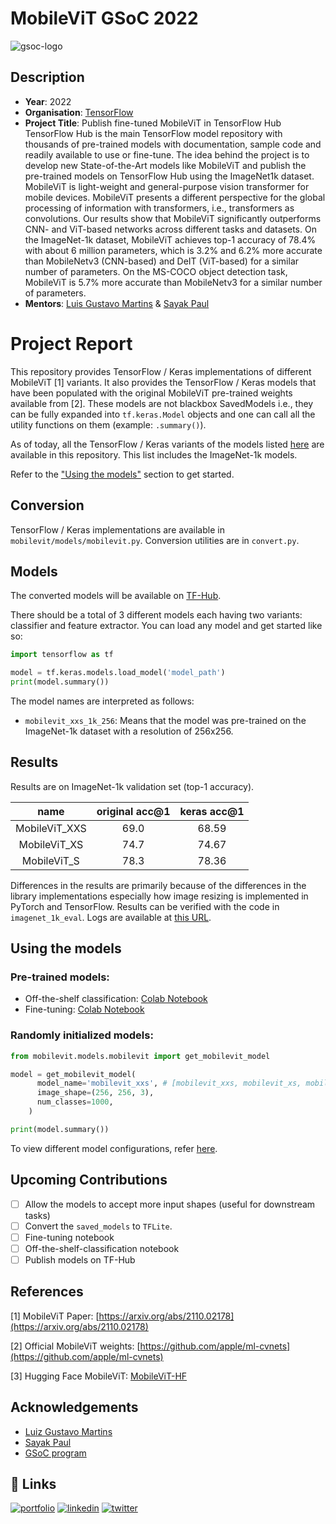 # MobileViT GSoC 2022

![gsoc-logo](https://user-images.githubusercontent.com/41967348/172765420-eacd5b21-2f9e-4ca1-8869-8df53d2589a5.png)

## Description

* **Year**: 2022
* **Organisation**: [TensorFlow](https://www.tensorflow.org/)
* **Project Title**: Publish fine-tuned MobileViT in TensorFlow Hub
TensorFlow Hub is the main TensorFlow model repository with thousands of pre-trained models with documentation, sample code and readily available to use or fine-tune. The idea behind the project is to develop new State-of-the-Art models like MobileViT and publish the pre-trained models on TensorFlow Hub using the ImageNet1k dataset. MobileViT is light-weight and general-purpose vision transformer for mobile devices. MobileViT presents a different perspective for the global processing of information with transformers, i.e., transformers as convolutions. Our results show that MobileViT significantly outperforms CNN- and ViT-based networks across different tasks and datasets. On the ImageNet-1k dataset, MobileViT achieves top-1 accuracy of 78.4% with about 6 million parameters, which is 3.2% and 6.2% more accurate than MobileNetv3 (CNN-based) and DeIT (ViT-based) for a similar number of parameters. On the MS-COCO object detection task, MobileViT is 5.7% more accurate than MobileNetv3 for a similar number of parameters. 
* **Mentors**: [Luis Gustavo Martins](https://twitter.com/gusthema) & [Sayak Paul](https://twitter.com/RisingSayak) 

# Project Report

This repository provides TensorFlow / Keras implementations of different MobileViT [1] variants. It also provides the TensorFlow / Keras models that have been populated with the original MobileViT pre-trained weights available from [2]. These models are not blackbox SavedModels i.e., they can be fully expanded into `tf.keras.Model` objects and one can call all the utility functions on them (example: `.summary()`).

As of today, all the TensorFlow / Keras variants of the models listed [here](https://github.com/apple/ml-cvnets/blob/main/docs/source/en/general/README-model-zoo.md) are available in this repository. This list includes the ImageNet-1k models.

Refer to the ["Using the models"](https://github.com/sayannath/MobileViT-GSoC#using-the-models) section to get started. 

## Conversion

TensorFlow / Keras implementations are available in `mobilevit/models/mobilevit.py`. Conversion utilities are in `convert.py`.

## Models

The converted models will be available on [TF-Hub](https://tfhub.dev).

There should be a total of 3 different models each having two variants: classifier and feature extractor. You can load any model and get started like so:

```py
import tensorflow as tf

model = tf.keras.models.load_model('model_path')
print(model.summary())
```

The model names are interpreted as follows:

* `mobilevit_xxs_1k_256`: Means that the model was pre-trained on the ImageNet-1k dataset with a resolution of 256x256.

## Results

Results are on ImageNet-1k validation set (top-1 accuracy).

|      name     | original acc@1 | keras acc@1 |
|:-------------:|:--------------:|:-----------:|
| MobileViT_XXS |      69.0      |    68.59    |
|  MobileViT_XS |      74.7      |    74.67    |
|  MobileViT_S  |      78.3      |    78.36    |

Differences in the results are primarily because of the differences in the library implementations especially how image resizing is implemented in PyTorch and TensorFlow. Results can be verified with the code in `imagenet_1k_eval`. Logs are available at [this URL]().


## Using the models

### Pre-trained models:
  * Off-the-shelf classification: [Colab Notebook](https://colab.research.google.com/github/sayannath/MobileViT-GSoC/blob/main/notebooks/classification.ipynb) 
  * Fine-tuning: [Colab Notebook]()

### Randomly initialized models:

```py
from mobilevit.models.mobilevit import get_mobilevit_model

model = get_mobilevit_model(
      model_name='mobilevit_xxs', # [mobilevit_xxs, mobilevit_xs, mobilevit_s]
      image_shape=(256, 256, 3),
      num_classes=1000,
    )

print(model.summary())
```

To view different model configurations, refer [here](https://github.com/sayannath/MobileViT-GSoC/blob/main/configs/model_config.py).

## Upcoming Contributions

- [ ] Allow the models to accept more input shapes (useful for downstream tasks)
- [ ] Convert the `saved_models` to `TFLite`. 
- [ ] Fine-tuning notebook 
- [ ] Off-the-shelf-classification notebook
- [ ] Publish models on TF-Hub

## References

[1] MobileViT Paper: [https://arxiv.org/abs/2110.02178](https://arxiv.org/abs/2110.02178)

[2] Official MobileViT weights: [https://github.com/apple/ml-cvnets](https://github.com/apple/ml-cvnets)

[3] Hugging Face MobileViT: [MobileViT-HF](https://huggingface.co/docs/transformers/v4.22.2/en/model_doc/mobilevit#mobilevit)

## Acknowledgements

* [Luiz Gustavo Martins](https://twitter.com/gusthema)
* [Sayak Paul](https://github.com/RisingSayak) 
* [GSoC program](https://summerofcode.withgoogle.com)


## 🔗 Links
[![portfolio](https://img.shields.io/badge/my_portfolio-000?style=for-the-badge&logo=ko-fi&logoColor=white)](https://sayannath.biz/)
[![linkedin](https://img.shields.io/badge/linkedin-0A66C2?style=for-the-badge&logo=linkedin&logoColor=white)](https://www.linkedin.com/in/sayannath235/)
[![twitter](https://img.shields.io/badge/twitter-1DA1F2?style=for-the-badge&logo=twitter&logoColor=white)](https://twitter.com/sayannath2350)
